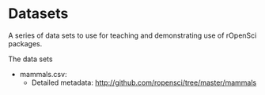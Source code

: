 Datasets
=========

A series of data sets to use for teaching and demonstrating use of rOpenSci packages. 

The data sets

+ mammals.csv: 
	+ Detailed metadata: http://github.com/ropensci/tree/master/mammals